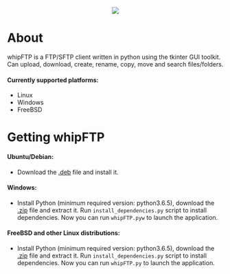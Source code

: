 <div style="text-align:center">
    <img src ="https://raw.githubusercontent.com/RainingComputers/whipFTP/master/Screenshot.png" />
</div>

# About
whipFTP is a FTP/SFTP client written in python using the tkinter GUI toolkit. Can upload, download, create, rename, copy, move and search files/folders.
#### Currently supported platforms:
+ Linux
+ Windows
+ FreeBSD

# Getting whipFTP

#### Ubuntu/Debian:
+ Download the [.deb](https://github.com/RainingComputers/whipFTP/releases/download/v4.1/whipftp_4.1.deb) file and install it.

#### Windows:
+ Install Python (minimum required version: python3.6.5), download the [.zip](https://github.com/RainingComputers/whipFTP/releases/download/v4.1/whipftp_4.1_windows.zip) file and extract it. Run `install_dependencies.py` script to install dependencies. Now you can run `whipFTP.pyw` to launch the application.

#### FreeBSD and other Linux distributions:
+ Install Python (minimum required version: python3.6.5), download the [.zip](https://github.com/RainingComputers/whipFTP/releases/download/v4.1/whipftp_4.1.zip) file and extract it. Run `install_dependencies.py` script to install dependencies. Now you can run `whipFTP.py` to launch the application.